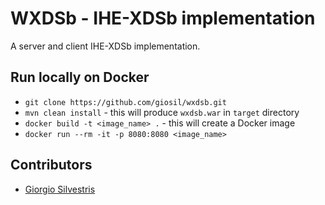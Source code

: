 # WXDSb - IHE-XDSb implementation

A server and client IHE-XDSb implementation.

## Run locally on Docker

- `git clone https://github.com/giosil/wxdsb.git` 
- `mvn clean install` - this will produce `wxdsb.war` in `target` directory
- `docker build -t <image_name> .` - this will create a Docker image
- `docker run --rm -it -p 8080:8080 <image_name>`

## Contributors

* [Giorgio Silvestris](https://github.com/giosil)
